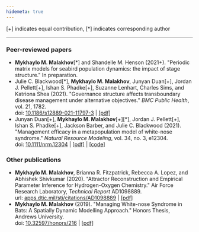 ```yaml
---
hidemeta: true
---
```


[+] indicates equal contribution, [\*] indicates corresponding author

---

### Peer-reviewed papers

- **Mykhaylo M. Malakhov**[\*] and Shandelle M. Henson (2021+). "Periodic matrix models for seabird population dynamics: the impact of stage structure." In preparation.
- Julie C. Blackwood[\*], **Mykhaylo M. Malakhov**, Junyan Duan[+], Jordan J. Pellett[+], Ishan S. Phadke[+], Suzanne Lenhart, Charles Sims, and Katriona Shea (2021). "Governance structure affects transboundary disease management under alternative objectives." *BMC Public Health*, vol. 21, 1782.  
doi: [10.1186/s12889-021-11797-3](https://doi.org/10.1186/s12889-021-11797-3) | [[pdf]](https://bmcpublichealth.biomedcentral.com/track/pdf/10.1186/s12889-021-11797-3.pdf)
- Junyan Duan[+], **Mykhaylo M. Malakhov**[+][\*], Jordan J. Pellett[+], Ishan S. Phadke[+], Jackson Barber, and Julie C. Blackwood (2021). "Management efficacy in a metapopulation model of white-nose syndrome." *Natural Resource Modeling*, vol. 34, no. 3, e12304.  
doi: [10.1111/nrm.12304](https://doi.org/10.1111/nrm.12304) | [[pdf]](https://onlinelibrary.wiley.com/doi/epdf/10.1111/nrm.12304) | [[code]](https://github.com/MykMal/wns-management)

### Other publications

- **Mykhaylo M. Malakhov**, Brianna R. Fitzpatrick, Rebecca A. Lopez, and Abhishek Shivkumar (2020). "Attractor Reconstruction and Empirical Parameter Inference for Hydrogen-Oxygen Chemistry." Air Force Research Laboratory, *Technical Report* AD1098889.  
url: [apps.dtic.mil/sti/citations/AD1098889](https://apps.dtic.mil/sti/citations/AD1098889) | [[pdf]](https://apps.dtic.mil/sti/pdfs/AD1098889.pdf)
- **Mykhaylo M. Malakhov** (2019). "Managing White-nose Syndrome in Bats: A Spatially Dynamic Modelling Approach." Honors Thesis, Andrews University.  
doi: [10.32597/honors/216](https://dx.doi.org/10.32597/honors/216) | [[pdf]](https://digitalcommons.andrews.edu/cgi/viewcontent.cgi?article=1217&context=honors)
